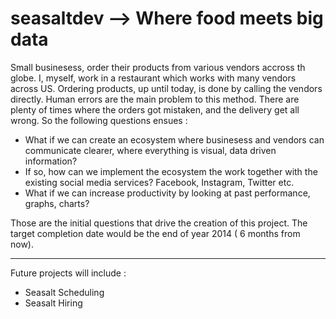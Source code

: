 seasaltdev --> Where food meets big data
==========

Small businesess, order their products from various vendors accross th globe. I, myself, work in a restaurant which works with many vendors across US. Ordering products, up until today, is done by calling the vendors directly. Human errors are the main problem to this method. There are plenty of times where the orders got mistaken, and the delivery get all wrong. So the following questions ensues :

- What if we can create an ecosystem where businesess and vendors can communicate clearer, where everything is visual, data driven information?
- If so, how can we implement the ecosystem the work together with the existing social media services? Facebook, Instagram, Twitter etc.
- What if we can increase productivity by looking at past performance, graphs, charts?

Those are the initial questions that drive the creation of this project. The target completion date would be the end of year 2014 ( 6 months from now).

--------------------------
Future projects will include :

- Seasalt Scheduling
- Seasalt Hiring
